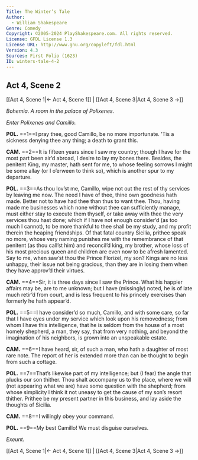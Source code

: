 ```yaml
---
Title: The Winter’s Tale
Author: 
  - William Shakespeare
Genre: Comedy
Copyright: ©2005-2024 PlayShakespeare.com. All rights reserved.
License: GFDL License 1.3
License URL: http://www.gnu.org/copyleft/fdl.html
Version: 4.3
Sources: First Folio (1623)
ID: winters-tale-4-2
---
```


## Act 4, Scene 2
[[Act 4, Scene 1|← Act 4, Scene 1]] | [[Act 4, Scene 3|Act 4, Scene 3 →]]

*Bohemia. A room in the palace of Polixenes.*

*Enter Polixenes and Camillo.*

**POL.**
==1==I pray thee, good Camillo, be no more importunate. ’Tis a sickness denying thee any thing; a death to grant this.

**CAM.**
==2==It is fifteen years since I saw my country; though I have for the most part been air’d abroad, I desire to lay my bones there. Besides, the penitent King, my master, hath sent for me, to whose feeling sorrows I might be some allay (or I o’erween to think so), which is another spur to my departure.

**POL.**
==3==As thou lov’st me, Camillo, wipe not out the rest of thy services by leaving me now. The need I have of thee, thine own goodness hath made. Better not to have had thee than thus to want thee. Thou, having made me businesses which none without thee can sufficiently manage, must either stay to execute them thyself, or take away with thee the very services thou hast done; which if I have not enough consider’d (as too much I cannot), to be more thankful to thee shall be my study, and my profit therein the heaping friendships. Of that fatal country Sicilia, prithee speak no more, whose very naming punishes me with the remembrance of that penitent (as thou call’st him) and reconcil’d king, my brother, whose loss of his most precious queen and children are even now to be afresh lamented. Say to me, when saw’st thou the Prince Florizel, my son? Kings are no less unhappy, their issue not being gracious, than they are in losing them when they have approv’d their virtues.

**CAM.**
==4==Sir, it is three days since I saw the Prince. What his happier affairs may be, are to me unknown; but I have (missingly) noted, he is of late much retir’d from court, and is less frequent to his princely exercises than formerly he hath appear’d.

**POL.**
==5==I have consider’d so much, Camillo, and with some care, so far that I have eyes under my service which look upon his removedness; from whom I have this intelligence, that he is seldom from the house of a most homely shepherd, a man, they say, that from very nothing, and beyond the imagination of his neighbors, is grown into an unspeakable estate.

**CAM.**
==6==I have heard, sir, of such a man, who hath a daughter of most rare note. The report of her is extended more than can be thought to begin from such a cottage.

**POL.**
==7==That’s likewise part of my intelligence; but (I fear) the angle that plucks our son thither. Thou shalt accompany us to the place, where we will (not appearing what we are) have some question with the shepherd; from whose simplicity I think it not uneasy to get the cause of my son’s resort thither. Prithee be my present partner in this business, and lay aside the thoughts of Sicilia.

**CAM.**
==8==I willingly obey your command.

**POL.**
==9==My best Camillo! We must disguise ourselves.

*Exeunt.*

[[Act 4, Scene 1|← Act 4, Scene 1]] | [[Act 4, Scene 3|Act 4, Scene 3 →]]